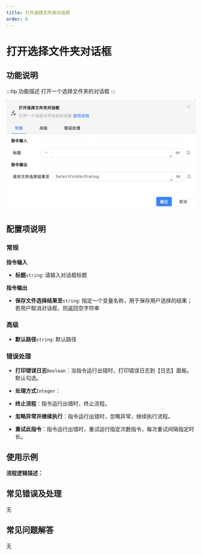 ```yaml
---
title: 打开选择文件夹对话框
order: 6
---
```


# 打开选择文件夹对话框

## 功能说明

:::tip 功能描述
打开一个选择文件夹的对话框
:::

![打开选择文件夹对话框](../../../assets/打开选择文件夹对话框_command.png)

## 配置项说明

### 常规

**指令输入**

- **标题**`string`: 请输入对话框标题


**指令输出**

- **保存文件选择结果至**`string`: 指定一个变量名称，用于保存用户选择的结果；若用户取消对话框，则返回空字符串

### 高级

- **默认路径**`string`: 默认路径

### 错误处理

- **打印错误日志**`Boolean`：当指令运行出错时，打印错误日志到【日志】面板。默认勾选。

- **处理方式**`Integer`：

 - **终止流程**：指令运行出错时，终止流程。

 - **忽略异常并继续执行**：指令运行出错时，忽略异常，继续执行流程。

 - **重试此指令**：指令运行出错时，重试运行指定次数指令，每次重试间隔指定时长。

## 使用示例

**流程逻辑描述：** 

## 常见错误及处理

无

## 常见问题解答

无

